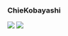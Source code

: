 ### ChieKobayashi
![](http://x.imagefapusercontent.com/u/modafen/7371277/1536675932/1_112.jpg)
![](http://x.imagefapusercontent.com/u/modafen/7371277/977954136/shino-aoi-chie-kobayashi-4.jpg)
